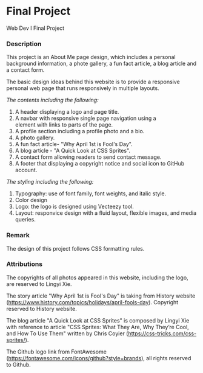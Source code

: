 # Final Project
Web Dev I Final Project


### Description
This project is an About Me page design, which includes a personal background information, a phote gallery, a fun fact article, a blog article and a contact form.

The basic design ideas behind this website is to provide a responsive personal web page that runs responsively in multiple layouts. 

*The contents including the following:*
  1. A header displaying a logo and page title. 
  2. A navbar with responsive single page navigation using a <nav> element with links to parts of the page.
  3. A profile section including a profile photo and a bio.
  4. A photo gallery.
  5. A fun fact article- "Why April 1st is Fool's Day".
  6. A blog article - "A Quick Look at CSS Sprites".
  7. A contact form allowing readers to send contact message.
  8. A footer that displaying a copyright notice and social icon to GitHub account.

*The styling including the following:*
  1. Typography: use of font family, font weights, and italic style.
  2. Color design
  3. Logo: the logo is designed using Vecteezy tool.
  4. Layout: responvice design with a fluid layout, flexible images, and media queries.
  
  
### Remark 
The design of this project follows CSS formatting rules.

### Attributions
The copyrights of all photos appeared in this website, including the logo, are reserved to Lingyi Xie.

The story article "Why April 1st is Fool's Day" is taking from History website (https://www.history.com/topics/holidays/april-fools-day). Copyright reserved to History website.

The blog article "A Quick Look at CSS Sprites" is composed by Lingyi Xie with reference to article "CSS Sprites: What They Are, Why They’re Cool, and How To Use Them" written by Chris Coyier (https://css-tricks.com/css-sprites/). 

The Github logo link from FontAwesome (https://fontawesome.com/icons/github?style=brands), all rights reserved to Github.
